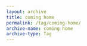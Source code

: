 ```yaml
---
layout: archive
title: coming home
permalink: /tag/coming-home/
archive-name: coming home
archive-type: Tag
---
```

